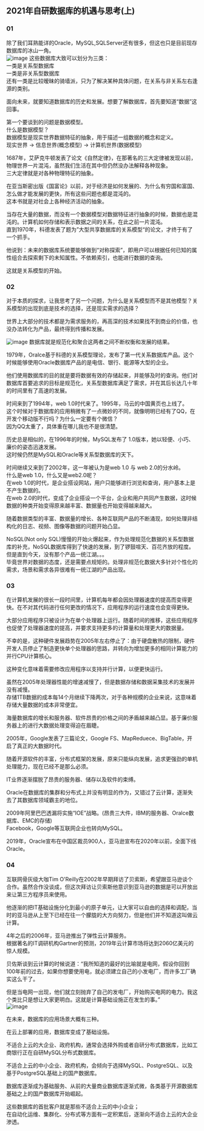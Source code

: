 ## 2021年自研数据库的机遇与思考(上)


### 01
除了我们耳熟能详的Oracle，MySQL,SQLServer还有很多，但这也只是目前现存数据库的冰山一角。<br/>
![image](https://github.com/cuipengdba/pger/blob/main/tree/202102/20210222_01_pic_001.png)
这些数据库大致可以划分为三类：<br/>
一类是关系型数据库<br/>
一类是非关系型数据库<br/>
还有一类是比较暧昧的骑墙派，只为了解决某种具体问题，在关系与非关系左右逢源的类别。<br/>

面向未来，就要知道数据库的历史和发展。想要了解数据库，首先要知道“数据”这回事。<br/>

第一个要谈到的问题是数据模型。<br/>
什么是数据模型？<br/>
数据模型是现实世界数据特征的抽象，用于描述一组数据的概念和定义。<br/>
现实世界 -> 信息世界(概念模型) -> 计算机世界(数据模型)<br/>

1687年，艾萨克牛顿发表了论文《自然定律》，在那著名的三大定律被发现以前，物理世界一片混沌，虽然我们生活在其中但仍然没办法解释各种现象。<br/>
三大定律就是对各种物理特征的抽象。<br/>

在亚当斯密出版《国富论》以前，对于经济是如何发展的、为什么有穷国和富国、怎么做才能发展的更快，所有这些问题也都是混沌的。<br/>
这本书就是对社会上各种经济活动的抽象。<br/>

当存在大量的数据，而没有一个数据模型对数据特征进行抽象的时候，数据也是混沌的。计算机如何存储和表示数据之间的关系，在此之前一片混沌。<br/>
直到1970年，科德发表了题为”大型共享数据库的关系模型“的论文，才终于有了一个抓手。<br/>

他说到：未来的数据库系统要能够做到“对称探索”，即用户可以根据任何已知的属性组合去探索剩下的未知属性。不依赖索引，也能进行数据的查询。<br/>

这就是关系模型的开始。<br/>

### 02
对于本质的探求，让我思考了另一个问题，为什么是关系模型而不是其他模型？关系模型的出现到底是技术的选择，还是现实需求的选择？<br/>

世界上大部分的技术都是为需求服务的，再高深的技术如果找不到商业的价值，也没办法转化为产品，最终得到传播和发展。<br/>

![image](https://github.com/cuipengdba/pger/blob/main/tree/202102/20210222_01_pic_002.png)
数据库就是规范化和聚合这两者之间不断权衡和发展的结果。<br/>

1979年，Oralce基于科德的关系模型理论，发布了第一代关系数据库产品。这个时候能够使用Oracle数据库产品的是电信、银行、能源等大型的企业。<br/>

他们使用数据库的目的就是要将数据有效的存储起来，并能够及时的查询。他们对数据库首要追求的目标是规范化，关系型数据库满足了需求，并在其后长达几十年的时间里有了高速的发展。<br/>

时间来到了1994年，web 1.0时代来了。1995年，马云的中国黄页也上线了。<br/>
这个时候对于数据库的应用稍微有了一点微妙的不同，就像明明已经有了QQ，在开发个移动版不行吗？为什么一定要有个微信？<br/>
因为QQ太重了，具体重在哪儿我也不是很清楚。<br/>

历史总是相似的，在1996年的时候，MySQL发布了 1.0版本，她以轻便、小巧、廉价的姿态迅速发展。<br/>
这时候仍然是MySQL和Oracle等关系型数据库的天下。<br/>

时间继续又来到了2002年，这一年被认为是web 1.0 与 web 2.0的分水岭。<br/>
什么是web 1.0，什么又是web2.0呢？<br/>
在web 1.0的时代，是企业搭设网站，用户只能够进行浏览和查询，用户基本上是不产生数据的。<br/>
在web 2.0的时代，变成了企业搭设一个平台，企业和用户共同产生数据，这时候数据的种类开始变得原来越丰富、数据量也开始变得越来越大。<br/>

随着数据类型的丰富、数据量的增长、各种互联网产品的不断涌现，如何处理非结构化的日志、视频、图像等数据的问题开始凸显。<br/>

NoSQL(Not only SQL)慢慢的开始火爆起来，作为处理规范化数据的关系型数据库的补充，NoSQL数据库得到了快速的发展，到了锣鼓喧天、百花齐放的程度。<br/>
但是直到今天，没有那个产品一统江湖。。。<br/>
毕竟世界对数据的态度，还是需要点规矩的。处理非规范化数据大多针对个性化的需求，场景和需求各异很难有一统江湖的产品出现。<br/>

### 03
在计算机发展的很长一段时间里，计算机每年都会因处理器速度的提高而变得更快。在不对其代码进行任何更改的情况下，应用程序的运行速度也会变得更快。<br/>

大部分应用程序只被设计为在单个处理器上运行。随着时间的推移，这些应用程序也促使了处理器速度的提高，并要求支持更多的计算量和处理更大的数据量。<br/>

不幸的是，这种硬件发展趋势在2005年左右停止了：由于硬盘散热的限制，硬件开发人员停止了制造更快单个处理器的思路，并转向为增加更多的相同计算能力的并行CPU计算核心。<br/>

这种变化意味着需要修改应用程序以支持并行计算，以便更快运行。<br/>

虽然在2005年处理器性能的增速减慢了，但是数据存储和数据采集技术的发展并没有减慢。<br/>
存储1TB数据的成本每14个月继续下降两次，对于各种规模的企业来说，这意味着存储大量数据的成本非常便宜。<br/>

海量数据库的增长和服务器、软件昂贵的价格之间的矛盾越来越凸显。基于廉价服务器上的进行大数据处理变得迫在眉睫。<br/>

2005年，Google发表了三篇论文，Google FS、MapReduece、BigTable，开启了真正的大数据时代。<br/>

随着开源软件的丰富，分布式框架的发展，原来只能纵向发展，追求更强劲的单机处理能力，现在已经不是那么必须。<br/>

IT业界逐渐摆脱了昂贵的服务器、储存以及软件的束缚。<br/>

Oracle在数据库的集群和分布式上并没有明显的作为，又错过了云计算，逐渐失去了其数据库领域霸主的地位。<br/>

2009年阿里巴巴透漏将实施“IOE”战略。(昂贵三大件，IBM的服务器、Oralce数据库、EMC的存储)<br/>
Facebook，Google等互联网企业也转向MySQL。<br/>

2019年，Oracle宣布在中国区裁员900人，亚马逊宣布在2020年以前，全面下线Oracle。<br/>

### 04
互联网骨灰级大咖Tim O'Reilly在2002年早期拜访了贝索斯，希望跟亚马逊谈个合作。虽然合作没谈成，但这次拜访让贝索斯他意识到亚马逊的数据是可以开放出来让第三方程序员来使用。<br/>

他逐渐的把IT基础设施分化到最小的原子单元，让大家可以自由的选择和调配，当时的亚马逊从上至下已经在往一个朦胧的大方向努力，但是他们并不知道这叫做云计算。<br/>

4年之后的2006年，亚马逊推出了弹性云计算服务。<br/>
根据著名的IT调研机构Gartner的预测，2019年云计算市场将达到2060亿美元的惊人规模。<br/>

贝佐斯谈到云计算的时候说道：“我所知道的最好的比喻就是电网，假设你回到100年前的过去，如果你想要使用电，就必须建立自己的小发电厂，而许多工厂确实这么干了。<br/>

但是当电网一出现，他们就立刻抛弃了自己的发电厂，开始购买电网的电力。我这个类比只是想让大家更明白。这就是计算基础设施正在发生的事。”<br/>
![image](https://github.com/cuipengdba/pger/blob/main/tree/202102/20210222_01_pic_003.png)

在未来，数据库的应用场景大概有三种。<br/>

在云上部署的应用，数据库变成了基础设施。<br/>

不适合上云的大企业、政府机构，通常会选择外购或者自研分布式数据库，比如工商银行正在自研MySQL分布式数据库。<br/>

不适合上云的中小企业、政府机构，会倾向于选择MySQL、PostgreSQL、以及基于PostgreSQL基础上的国产数据库。<br/>

数据库逐渐成为基础服务、从前的大量商业数据库逐渐式微，各类基于开源数据库基础之上的国产数据库开始崛起。<br/>

这些数据库的首批客户就是那些不适合上云的中小企业；<br/>
在自动化运维、集群化、分布式等方面有一定积累后，逐渐向不适合上云的大企业渗透。<br/>

